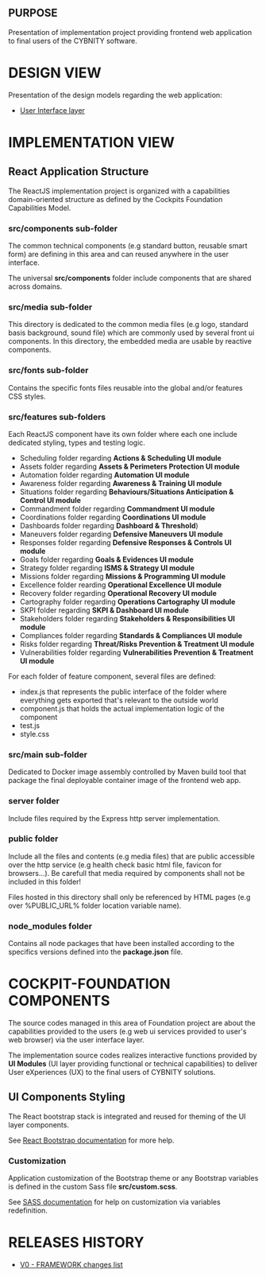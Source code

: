 ## PURPOSE
Presentation of implementation project providing frontend web application to final users of the CYBNITY software.

# DESIGN VIEW
Presentation of the design models regarding the web application:
- [User Interface layer](doc/designview-ui-layer.md)

# IMPLEMENTATION VIEW
## React Application Structure
The ReactJS implementation project is organized with a capabilities domain-oriented structure as defined by the Cockpits Foundation Capabilities Model.

### src/components sub-folder
The common technical components (e.g standard button, reusable smart form) are defining in this area and can reused anywhere in the user interface.

The universal __src/components__ folder include components that are shared across domains.

### src/media sub-folder
This directory is dedicated to the common media files (e.g logo, standard basis background, sound file) which are commonly used by several front ui components. In this directory, the embedded media are usable by reactive components.

### src/fonts sub-folder
Contains the specific fonts files reusable into the global and/or features CSS styles.

### src/features sub-folders
Each ReactJS component have its own folder where each one include dedicated styling, types and testing logic.

- Scheduling folder regarding __Actions & Scheduling UI module__
- Assets folder regarding __Assets & Perimeters Protection UI module__
- Automation folder regarding __Automation UI module__
- Awareness folder regarding __Awareness & Training UI module__
- Situations folder regarding __Behaviours/Situations Anticipation & Control UI module__
- Commandment folder regarding __Commandment UI module__
- Coordinations folder regarding __Coordinations UI module__
- Dashboards folder regarding __Dashboard & Threshold__)
- Maneuvers folder regarding __Defensive Maneuvers UI module__
- Responses folder regarding __Defensive Responses & Controls UI module__
- Goals folder regarding __Goals & Evidences UI module__
- Strategy folder regarding __ISMS & Strategy UI module__
- Missions folder regarding __Missions & Programming UI module__
- Excellence folder rearding __Operational Excellence UI module__
- Recovery folder regarding __Operational Recovery UI module__
- Cartography folder regarding __Operations Cartography UI module__
- SKPI folder regarding __SKPI & Dashboard UI module__
- Stakeholders folder regarding __Stakeholders & Responsibilities UI module__
- Compliances folder regarding __Standards & Compliances UI module__
- Risks folder regarding __Threat/Risks Prevention & Treatment UI module__
- Vulnerabilities folder regarding __Vulnerabilities Prevention & Treatment UI module__

For each folder of feature component, several files are defined:
- index.js that represents the public interface of the folder where everything gets exported that's relevant to the outside world
- component.js that holds the actual implementation logic of the component
- test.js
- style.css

### src/main sub-folder
Dedicated to Docker image assembly controlled by Maven build tool that package the final deployable container image of the frontend web app.

### server folder
Include files required by the Express http server implementation.

### public folder
Include all the files and contents (e.g media files) that are public accessible over the http service (e.g health check basic html file, favicon for browsers...). Be carefull that media required by components shall not be included in this folder!

Files hosted in this directory shall only be referenced by HTML pages (e.g over %PUBLIC_URL% folder location variable name).

### node_modules folder
Contains all node packages that have been installed according to the specifics versions defined into the __package.json__ file.

# COCKPIT-FOUNDATION COMPONENTS
The source codes managed in this area of Foundation project are about the capabilities provided to the users (e.g web ui services provided to user's web browser) via the user interface layer.

The implementation source codes realizes interactive functions provided by __UI Modules__ (UI layer providing functional or technical capabilities) to deliver User eXperiences (UX) to the final users of CYBNITY solutions.

## UI Components Styling
The React bootstrap stack is integrated and reused for theming of the UI layer components.

See [React Bootstrap documentation](https://react-bootstrap.github.io/docs/getting-started/introduction) for more help.

### Customization
Application customization of the Bootstrap theme or any Bootstrap variables is defined in the custom Sass file __src/custom.scss__.

See [SASS documentation](https://getbootstrap.com/docs/5.3/customize/sass/) for help on customization via variables redefinition.

# RELEASES HISTORY
- [V0 - FRAMEWORK changes list](v0-changes.md)